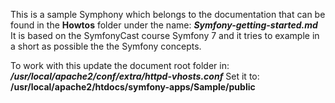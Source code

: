 This is a sample Symphony which belongs to the documentation that can be found in the **Howtos** folder under the name: ***Symfony-getting-started.md***
It is based on the SymfonyCast course Symfony 7 and it tries to example in a short as possible the the Symfony concepts.

To work with this update the document root folder in: ***/usr/local/apache2/conf/extra/httpd-vhosts.conf***
Set it to: **/usr/local/apache2/htdocs/symfony-apps/Sample/public** 